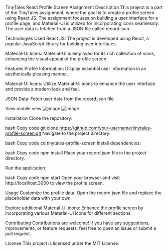 

TinyTales React Profile Screen Assignment
Description
This project is a part of the TinyTales assignment, where the goal is to create a profile screen using React JS. The assignment focuses on building a user interface for a profile page, and Material-UI is utilized for incorporating icons seamlessly. The user data is fetched from a JSON file called record.json.

Technologies Used
React JS: The project is developed using React, a popular JavaScript library for building user interfaces.

Material-UI Icons: Material-UI is employed for its rich collection of icons, enhancing the visual appeal of the profile screen.

Features
Profile Information: Display essential user information in an aesthetically pleasing manner.

Material-UI Icons: Utilize Material-UI icons to enhance the user interface and provide a modern look and feel.

JSON Data: Fetch user data from the record.json file.

View 
mobile view
![image](https://github.com/Vianypal/tinytales-assignment-profile-screen/assets/89671983/f4a7c571-25e5-44f5-bd69-63b221ea240d)
![image](https://github.com/Vianypal/tinytales-assignment-profile-screen/assets/89671983/4387acfb-a64f-4440-a670-5ad92a86f698)





Installation
Clone the repository:

bash
Copy code
git clone https://github.com/your-username/tinytales-profile-screen.git
Navigate to the project directory:

bash
Copy code
cd tinytales-profile-screen
Install dependencies:

bash
Copy code
npm install
Place your record.json file in the project directory.

Run the application:

bash
Copy code
npm start
Open your browser and visit http://localhost:3000 to view the profile screen.

Usage
Customize the profile data: Open the record.json file and replace the placeholder data with your own.

Explore additional Material-UI icons: Enhance the profile screen by incorporating various Material-UI icons for different sections.

Contributing
Contributions are welcome! If you have any suggestions, improvements, or feature requests, feel free to open an issue or submit a pull request.

License
This project is licensed under the MIT License.
